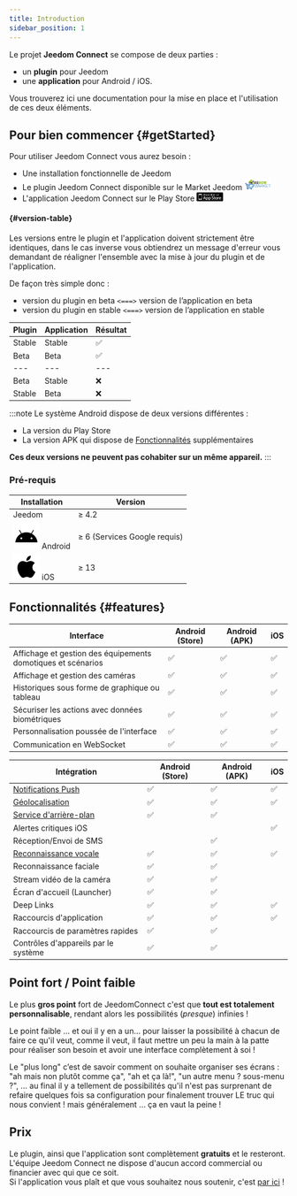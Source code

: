 ```yaml
---
title: Introduction
sidebar_position: 1
---
```



Le projet **Jeedom Connect** se compose de deux parties :

- un **plugin** pour Jeedom
- une **application** pour Android / iOS.  

Vous trouverez ici une documentation pour la mise en place et l'utilisation de ces deux éléments.

## Pour bien commencer {#getStarted}

Pour utiliser Jeedom Connect vous aurez besoin :

- Une installation fonctionnelle de Jeedom
- Le plugin Jeedom Connect disponible sur le Market Jeedom <a href="https://market.jeedom.com/index.php?v=d&p=market_display&id=4077" target="_blank"><img src='../../img/logo-MARKET.svg' width='10%' zoom="false" /></a>
- L'application Jeedom Connect sur le Play Store <a href="https://play.google.com/store/apps/details?id=com.jeedomconnect.app" target="_blank"><img src="../../img/applestore.png" width="10%" zoom="false"/></a>  

#### {#version-table}

Les versions entre le plugin et l'application doivent strictement être identiques, dans le cas inverse vous obtiendrez un message d'erreur vous demandant de réaligner l'ensemble avec la mise à jour du plugin et de l'application.

De façon très simple donc :

- version du plugin en beta `<===>` version de l’application en beta
- version du plugin en stable `<===>` version de l’application en stable

| Plugin  | Application | Résultat |
|---------|-------------|----------|
| Stable  | Stable      | ✅       |
| Beta    | Beta        | ✅       |
| ---     | ---         | ---      |
| Beta    | Stable      | ❌       |
| Stable  | Beta        | ❌       |

:::note
Le système Android dispose de deux versions différentes :

- La version du Play Store
- La version APK qui dispose de [Fonctionnalités](#features) supplémentaires

**Ces deux versions ne peuvent pas cohabiter sur un même appareil.**
:::

### Pré-requis

| **Installation** | **Version**                     |
|-------------------|---------------------------------|
| Jeedom           | &ge; 4.2                        |
| ![Android](/img/android.svg) Android | &ge; 6 (Services Google requis) |
| ![iOS](/img/apple.svg) iOS         | &ge; 13                        |

## Fonctionnalités {#features}

| **Interface** | Android (Store) | Android (APK) | iOS |
|---------------|------------------|---------------|-----|
| Affichage et gestion des équipements domotiques et scénarios | ✅ | ✅ | ✅ |
| Affichage et gestion des caméras | ✅ | ✅ | ✅ |
| Historiques sous forme de graphique ou tableau | ✅ | ✅ | ✅ |
| Sécuriser les actions avec données biométriques | ✅ | ✅ | ✅ |
| Personnalisation poussée de l'interface | ✅ | ✅ | ✅ |
| Communication en WebSocket | ✅ | ✅ | ✅ |

| **Intégration** | Android (Store) | Android (APK) | iOS |
|------------------|------------------|---------------|-----|
| [Notifications Push](/docs/documentation/integration/notifications) | ✅ | ✅ | ✅ |
| [Géolocalisation](/docs/documentation/integration/geoloc) | ✅ | ✅ | ✅ |
| [Service d'arrière-plan](/docs/documentation/integration/service) | ✅ | ✅ |     |
| Alertes critiques iOS |     |     | ✅ |
| Réception/Envoi de SMS |     | ✅ |     |
| [Reconnaissance vocale](/docs/documentation/integration/speechRecognition) | ✅ | ✅ | ✅ |
| Reconnaissance faciale | ✅ | ✅ |     |
| Stream vidéo de la caméra | ✅ | ✅ |     |
| Écran d'accueil (Launcher) | ✅ | ✅ |     |
| Deep Links | ✅ | ✅ | ✅ |
| Raccourcis d'application | ✅ | ✅ | ✅ |
| Raccourcis de paramètres rapides | ✅ | ✅ |     |
| Contrôles d'appareils par le système | ✅ | ✅ |     |

## Point fort / Point faible

Le plus **gros point** fort de JeedomConnect c'est que **tout est totalement personnalisable**, rendant alors les possibilités (*presque*) infinies !  

Le point faible ... et oui il y en a un... pour laisser la possibilité à chacun de faire ce qu'il veut, comme il veut, il faut mettre un peu la main à la patte pour réaliser son besoin et avoir une interface complètement à soi !  

Le "plus long" c’est de savoir comment on souhaite organiser ses écrans : "ah mais non plutôt comme ça", "ah et ça là!", "un autre menu ? sous-menu ?", … au final il y a tellement de possibilités qu'il n'est pas surprenant de refaire quelques fois sa configuration pour finalement trouver LE truc qui nous convient ! mais généralement ... ça en vaut la peine !

## Prix

Le plugin, ainsi que l'application sont complètement **gratuits** et le resteront.  
L'équipe Jeedom Connect ne dispose d'aucun accord commercial ou financier avec qui que ce soit.  
Si l'application vous plaît et que vous souhaitez nous soutenir, c'est [par ici](/docs/documentation/donate) !  

